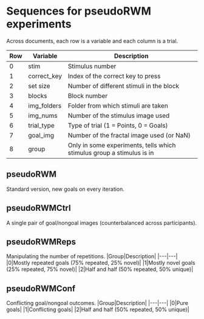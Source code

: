 # Sequences for pseudoRWM experiments

Across documents, each row is a variable and each column is a trial.

|Row|Variable|Description|
|---|---|---|
|0|stim|Stimulus number|
|1|correct_key|Index of the correct key to press|
|2|set size|Number of different stimuli in the block|
|3|blocks|Block number|
|4|img_folders|Folder from which stimuli are taken|
|5|img_nums|Number of the stimulus image used|
|6|trial_type|Type of trial (1 = Points, 0 = Goals)|
|7|goal_img|Number of the fractal image used (or NaN)|
|8|group|Only in some experiments, tells which stimulus group a stimulus is in|

## pseudoRWM
Standard version, new goals on every iteration.

## pseudoRWMCtrl
A single pair of goal/nongoal images (counterbalanced across participants).

## pseudoRWMReps
Manipulating the number of repetitions.
|Group|Description|
|---|---|
|0|Mostly repeated goals (75% repeated, 25% novel)|
|1|Mostly novel goals (25% repeated, 75% novel)|
|2|Half and half (50% repeated, 50% unique)|
## pseudoRWMConf
Conflicting goal/nongoal outcomes.
|Group|Description|
|---|---|
|0|Pure goals|
|1|Conflicting goals|
|2|Half and half (50% repeated, 50% unique)|